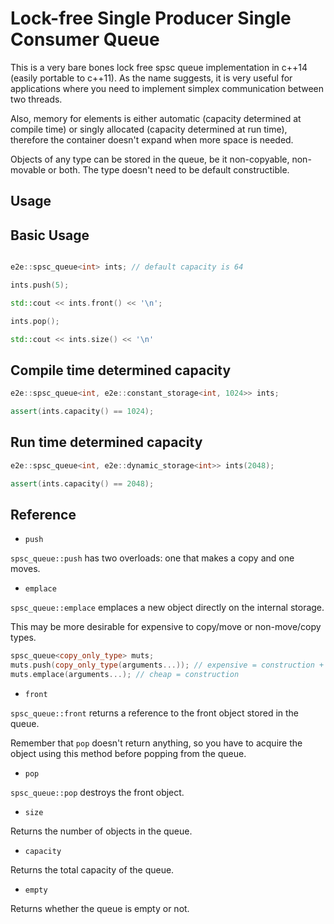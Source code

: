 # Lock-free Single Producer Single Consumer Queue

This is a very bare bones lock free spsc queue implementation in c++14 (easily portable to c++11). As the name suggests, it is very useful for applications where you need to implement simplex communication between two threads.

Also, memory for elements is either automatic (capacity determined at compile time) or singly allocated (capacity determined at run time), therefore the container doesn't expand when more space is needed.

Objects of any type can be stored in the queue, be it non-copyable, non-movable or both. The type doesn't need to be default constructible.

## Usage

Basic Usage
---

```cpp

e2e::spsc_queue<int> ints; // default capacity is 64

ints.push(5);

std::cout << ints.front() << '\n';

ints.pop();

std::cout << ints.size() << '\n'

```

Compile time determined capacity
---

```cpp
e2e::spsc_queue<int, e2e::constant_storage<int, 1024>> ints;

assert(ints.capacity() == 1024);
```

Run time determined capacity
---

```cpp
e2e::spsc_queue<int, e2e::dynamic_storage<int>> ints(2048);

assert(ints.capacity() == 2048);
```

## Reference

+ `push`

`spsc_queue::push` has two overloads: one that makes a copy and one moves.

+ `emplace`

`spsc_queue::emplace` emplaces a new object directly on the internal storage.

This may be more desirable for expensive to copy/move or non-move/copy types.

```cpp
spsc_queue<copy_only_type> muts;
muts.push(copy_only_type(arguments...)); // expensive = construction + copy construction + destruction
muts.emplace(arguments...); // cheap = construction
```

+ `front`

`spsc_queue::front` returns a reference to the front object stored in the queue.

Remember that `pop` doesn't return anything, so you have to acquire the object using this method before popping from the queue.

+ `pop`

`spsc_queue::pop` destroys the front object.

+ `size`

Returns the number of objects in the queue.

+ `capacity`

Returns the total capacity of the queue.

+ `empty`

Returns whether the queue is empty or not.